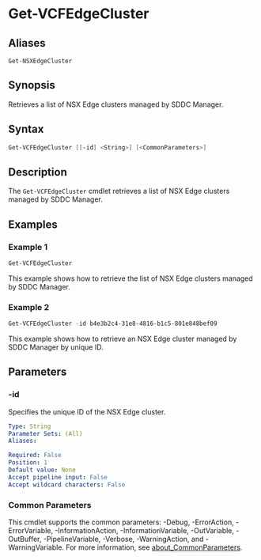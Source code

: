 # Get-VCFEdgeCluster

## Aliases

`Get-NSXEdgeCluster`

## Synopsis

Retrieves a list of NSX Edge clusters managed by SDDC Manager.

## Syntax

```powershell
Get-VCFEdgeCluster [[-id] <String>] [<CommonParameters>]
```

## Description

The `Get-VCFEdgeCluster` cmdlet retrieves a list of NSX Edge clusters managed by SDDC Manager.

## Examples

### Example 1

```powershell
Get-VCFEdgeCluster
```

This example shows how to retrieve the list of NSX Edge clusters managed by SDDC Manager.

### Example 2

```powershell
Get-VCFEdgeCluster -id b4e3b2c4-31e8-4816-b1c5-801e848bef09
```

This example shows how to retrieve an NSX Edge cluster managed by SDDC Manager by unique ID.

## Parameters

### -id

Specifies the unique ID of the NSX Edge cluster.

```yaml
Type: String
Parameter Sets: (All)
Aliases:

Required: False
Position: 1
Default value: None
Accept pipeline input: False
Accept wildcard characters: False
```

### Common Parameters

This cmdlet supports the common parameters: -Debug, -ErrorAction, -ErrorVariable, -InformationAction, -InformationVariable, -OutVariable, -OutBuffer, -PipelineVariable, -Verbose, -WarningAction, and -WarningVariable. For more information, see [about_CommonParameters](http://go.microsoft.com/fwlink/?LinkID=113216).
